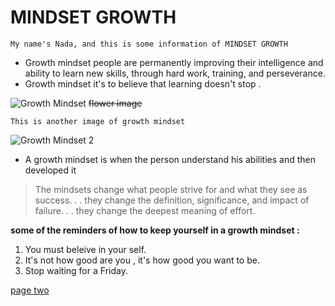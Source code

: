 # MINDSET GROWTH 
` My name's Nada, and this is some information of MINDSET GROWTH `

* Growth mindset people are permanently improving their intelligence and ability to learn new skills, through hard work, training, and perseverance.
* Growth mindset it's to believe that learning doesn't stop .


![Growth Mindset](https://ncph.org/wp-content/uploads/2019/09/43058632290_623a3818a0_o.jpg)
~~flower image~~

```This is another image of growth mindset```


![Growth Mindset 2](https://www.muhlsdk12.org/cms/lib/PA01916549/Centricity/Domain/225/growth%20mindset.JPG)


* A growth mindset is when the person understand his abilities and then developed it 
>The mindsets change what people strive for and what they see as success. . . they change the definition, significance, and impact of failure. . . they change the deepest meaning of effort.

**some of the reminders of how to keep yourself in a growth mindset :**
1. You must beleive in your self.
2. It's not how good  are you , it's how good you want to be.
3. Stop waiting for a Friday.


[page two](https://github.com/Nada0795/reading-note/blob/main/read1)
